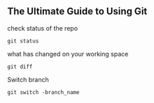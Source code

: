 ## The Ultimate Guide to Using Git

check status of the repo

```
git status

```

what has changed on your working space

```
git diff
```

Switch branch

```
git switch -branch_name

```